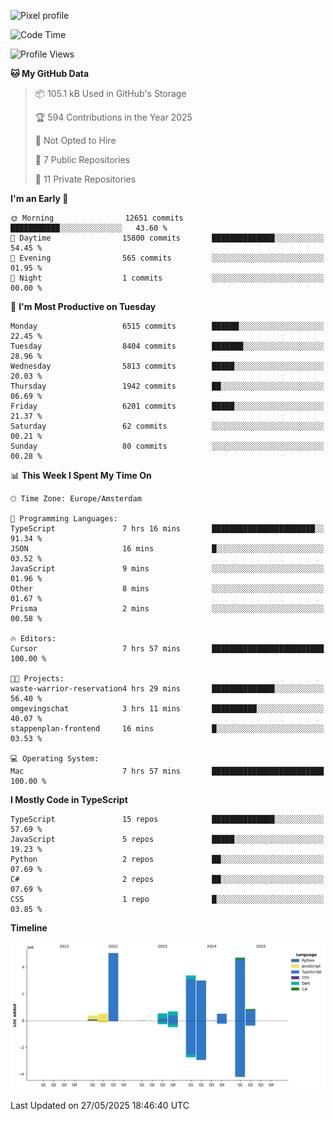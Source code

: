 ![Pixel profile](https://pixel-profile.vercel.app/api/github-stats?username=Atchferox&screen_effect=true&theme=rainbow
)


<!--START_SECTION:waka-->
![Code Time](http://img.shields.io/badge/Code%20Time-700%20hrs%2010%20mins-blue)

![Profile Views](http://img.shields.io/badge/Profile%20Views-0-blue)

**🐱 My GitHub Data** 

> 📦 105.1 kB Used in GitHub's Storage 
 > 
> 🏆 594 Contributions in the Year 2025
 > 
> 🚫 Not Opted to Hire
 > 
> 📜 7 Public Repositories 
 > 
> 🔑 11 Private Repositories 
 > 
**I'm an Early 🐤** 

```text
🌞 Morning                12651 commits       ███████████░░░░░░░░░░░░░░   43.60 % 
🌆 Daytime                15800 commits       ██████████████░░░░░░░░░░░   54.45 % 
🌃 Evening                565 commits         ░░░░░░░░░░░░░░░░░░░░░░░░░   01.95 % 
🌙 Night                  1 commits           ░░░░░░░░░░░░░░░░░░░░░░░░░   00.00 % 
```
📅 **I'm Most Productive on Tuesday** 

```text
Monday                   6515 commits        ██████░░░░░░░░░░░░░░░░░░░   22.45 % 
Tuesday                  8404 commits        ███████░░░░░░░░░░░░░░░░░░   28.96 % 
Wednesday                5813 commits        █████░░░░░░░░░░░░░░░░░░░░   20.03 % 
Thursday                 1942 commits        ██░░░░░░░░░░░░░░░░░░░░░░░   06.69 % 
Friday                   6201 commits        █████░░░░░░░░░░░░░░░░░░░░   21.37 % 
Saturday                 62 commits          ░░░░░░░░░░░░░░░░░░░░░░░░░   00.21 % 
Sunday                   80 commits          ░░░░░░░░░░░░░░░░░░░░░░░░░   00.28 % 
```


📊 **This Week I Spent My Time On** 

```text
🕑︎ Time Zone: Europe/Amsterdam

💬 Programming Languages: 
TypeScript               7 hrs 16 mins       ███████████████████████░░   91.34 % 
JSON                     16 mins             █░░░░░░░░░░░░░░░░░░░░░░░░   03.52 % 
JavaScript               9 mins              ░░░░░░░░░░░░░░░░░░░░░░░░░   01.96 % 
Other                    8 mins              ░░░░░░░░░░░░░░░░░░░░░░░░░   01.67 % 
Prisma                   2 mins              ░░░░░░░░░░░░░░░░░░░░░░░░░   00.58 % 

🔥 Editors: 
Cursor                   7 hrs 57 mins       █████████████████████████   100.00 % 

🐱‍💻 Projects: 
waste-warrior-reservation4 hrs 29 mins       ██████████████░░░░░░░░░░░   56.40 % 
omgevingschat            3 hrs 11 mins       ██████████░░░░░░░░░░░░░░░   40.07 % 
stappenplan-frontend     16 mins             █░░░░░░░░░░░░░░░░░░░░░░░░   03.53 % 

💻 Operating System: 
Mac                      7 hrs 57 mins       █████████████████████████   100.00 % 
```

**I Mostly Code in TypeScript** 

```text
TypeScript               15 repos            ██████████████░░░░░░░░░░░   57.69 % 
JavaScript               5 repos             █████░░░░░░░░░░░░░░░░░░░░   19.23 % 
Python                   2 repos             ██░░░░░░░░░░░░░░░░░░░░░░░   07.69 % 
C#                       2 repos             ██░░░░░░░░░░░░░░░░░░░░░░░   07.69 % 
CSS                      1 repo              █░░░░░░░░░░░░░░░░░░░░░░░░   03.85 % 
```



**Timeline**

![Lines of Code chart](https://raw.githubusercontent.com/Atchferox/Atchferox/main/assets/bar_graph.png)


 Last Updated on 27/05/2025 18:46:40 UTC
<!--END_SECTION:waka-->
